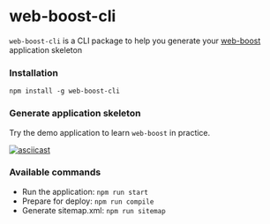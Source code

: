 # web-boost-cli

`web-boost-cli` is a CLI package to help you generate your [web-boost][1] application skeleton

### Installation

`npm install -g web-boost-cli`

### Generate application skeleton

Try the demo application to learn `web-boost` in practice.

[![asciicast](https://asciinema.org/a/222630.png)](https://asciinema.org/a/222630)

### Available commands

* Run the application: `npm run start`
* Prepare for deploy: `npm run compile`
* Generate sitemap.xml: `npm run sitemap` 

[1]: https://www.npmjs.com/package/web-boost
